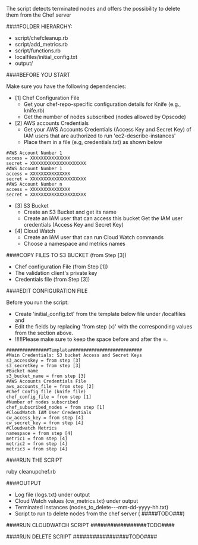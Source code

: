 The script detects terminated nodes and offers the possibility to delete them from the Chef server

####FOLDER HIERARCHY:

- script/chefcleanup.rb
- script/add_metrics.rb
- script/functions.rb
- localfiles/initial_config.txt
- output/

####BEFORE YOU START

Make sure you have the following dependencies:

- [1] Chef Configuration File
   - Get your chef-repo-specific configuration details for Knife (e.g., knife.rb)
   - Get the number of nodes subscribed (nodes allowed by Opscode)
- [2] AWS accounts Credentials 
   - Get your AWS Accounts Credentials (Access Key and Secret Key) of IAM users that are authorized to run 'ec2-describe-instances'
   - Place them in a file (e.g, credentials.txt) as shown below

```
#AWS Account Number 1
access = XXXXXXXXXXXXXXX
secret = XXXXXXXXXXXXXXXXXXXXX
#AWS Account Number 1
access = XXXXXXXXXXXXXXX
secret = XXXXXXXXXXXXXXXXXXXXX
#AWS Account Number n
access = XXXXXXXXXXXXXXX
secret = XXXXXXXXXXXXXXXXXXXXX
```
- [3] S3 Bucket
   - Create an S3 Bucket and get its name
   - Create an IAM user that can access this bucket
    Get the IAM user credentials (Access Key and Secret Key)
- [4] Cloud Watch
    - Create an IAM user that can run Cloud Watch commands
    - Choose a namespace and metrics names
    

####COPY FILES TO S3 BUCKET (from Step [3])

- Chef configuration File (from Step [1])
- The validation client's private key
- Credentials file (from Step [3])
    
####EDIT CONFIGURATION FILE

Before you run the script:
- Create 'initial_config.txt' from the template below file under /localfiles and 
- Edit the fields by replacing 'from step (x)' with the corresponding values from the section above. 
- !!!!!Please make sure to keep the space before and after the =.

```
################Template###########################
#Main Credentials: S3 bucket Access and Secret Keys
s3_accesskey = from step [3]
s3_secretkey = from step [3]
#Bucket name
s3_bucket_name = from step [3]
#AWS Accounts Credentials File
aws_accounts_file = from step [2]
#Chef Config file (knife file)
chef_config_file = from step [1]
#Number of nodes subscribed
chef_subscribed_nodes = from step [1]
#CloudWatch IAM User Credentials
cw_access_key = from step [4]
cw_secret_key = from step [4]
#Cloudwatch Metrics
namespace = from step [4]
metric1 = from step [4]
metric2 = from step [4]
metric3 = from step [4]
```

####RUN THE SCRIPT

ruby cleanupchef.rb


####OUTPUT

- Log file (logs.txt) under output
- Cloud Watch values (cw_metrics.txt) under output 
- Terminated instances (nodes_to_delete---mm-dd-yyyy-hh.txt)
- Script to run to delete nodes from the chef server ( #####TODO###)

####RUN CLOUDWATCH SCRIPT
#################TODO####

####RUN DELETE SCRIPT
#################TODO####


